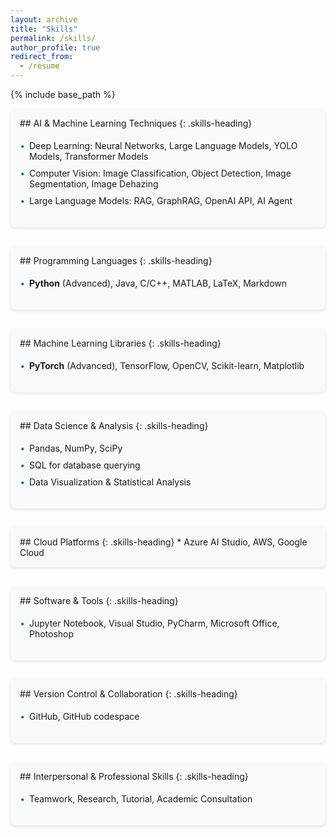 ```yaml
---
layout: archive
title: "Skills"
permalink: /skills/
author_profile: true
redirect_from:
  - /resume
---
```


{% include base_path %}

<div markdown="1" class="skills-section">
## AI & Machine Learning Techniques
{: .skills-heading}

* Deep Learning: Neural Networks, Large Language Models, YOLO Models, Transformer Models
* Computer Vision: Image Classification, Object Detection, Image Segmentation, Image Dehazing
* Large Language Models: RAG, GraphRAG, OpenAI API, AI Agent
</div>

<div markdown="1" class="skills-section">
## Programming Languages
{: .skills-heading}

* **Python** (Advanced), Java, C/C++, MATLAB, LaTeX, Markdown
</div>

<div markdown="1" class="skills-section">
## Machine Learning Libraries
{: .skills-heading}

* **PyTorch** (Advanced), TensorFlow, OpenCV, Scikit-learn, Matplotlib
</div>

<div markdown="1" class="skills-section">
## Data Science & Analysis
{: .skills-heading}

* Pandas, NumPy, SciPy
* SQL for database querying
* Data Visualization & Statistical Analysis
</div>



<div markdown="1" class="skills-section">
## Cloud Platforms
{: .skills-heading}
* Azure AI Studio, AWS, Google Cloud
</div>

<div markdown="1" class="skills-section">
## Software & Tools
{: .skills-heading}

* Jupyter Notebook, Visual Studio, PyCharm, Microsoft Office, Photoshop
</div>

<div markdown="1" class="skills-section">
## Version Control & Collaboration
{: .skills-heading}

* GitHub, GitHub codespace
</div>

<div markdown="1" class="skills-section">
## Interpersonal & Professional Skills
{: .skills-heading}

* Teamwork, Research, Tutorial, Academic Consultation
</div>

<style>
.skills-section {
  margin-bottom: 30px;
  padding: 15px;
  background-color: #f8f9fa;
  border-radius: 8px;
  box-shadow: 0 2px 5px rgba(0,0,0,0.1);
}

.skills-heading {
  color: rgb(32, 113, 135);
  border-bottom: 2px solid rgb(32, 113, 135);
  padding-bottom: 10px;
  margin-top: 0;
}

.skills-section ul {
  list-style-type: none;
  padding-left: 15px;
}

.skills-section li {
  padding: 5px 0;
  position: relative;
}

.skills-section li:before {
  content: "•";
  color: rgb(32, 113, 135);
  font-weight: bold;
  display: inline-block;
  width: 1em;
  margin-left: -1em;
}
</style>
